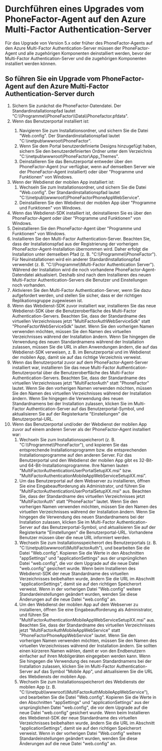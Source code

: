 <properties 
	pageTitle="Durchführen eines Upgrades vom PhoneFactor-Agent auf den Azure Multi-Factor Authentication-Server"
	description="In diesem Dokument werden die ersten Schritte mit dem Azure MFA-Server und das Durchführen eines Upgrades des älteren Phonefactor-Agents beschrieben."
	services="multi-factor-authentication"
	documentationCenter=""
	authors="billmath"
	manager="stevenpo"
	editor="curtland"/>

<tags 
	ms.service="multi-factor-authentication"
	ms.workload="identity"
	ms.tgt_pltfrm="na"
	ms.devlang="na"
	ms.topic="article"
	ms.date="08/24/2015"
	ms.author="billmath"/>

# Durchführen eines Upgrades vom PhoneFactor-Agent auf den Azure Multi-Factor Authentication-Server

Für das Upgrade von Version 5.x oder früher des PhoneFactor-Agents auf den Azure Multi-Factor Authentication-Server müssen der PhoneFactor-Agent und alle zugehörigen Komponenten deinstalliert werden, bevor der Multi-Factor Authentication-Server und die zugehörigen Komponenten installiert werden können.

## So führen Sie ein Upgrade vom PhoneFactor-Agent auf den Azure Multi-Factor Authentication-Server durch
<ol>
<li>Sichern Sie zunächst die PhoneFactor-Datendatei. Der Standardinstallationspfad lautet "C:\\Programme\\PhoneFactor\\Data\\Phonefactor.pfdata".


<li>Wenn das Benutzerportal installiert ist:</li>
<ol>
<li>Navigieren Sie zum Installationsordner, und sichern Sie die Datei "Web.config". Der Standardinstallationspfad lautet "C:\inetpub\wwwroot\PhoneFactor".</li>


<li>Wenn Sie dem Portal benutzerdefinierte Designs hinzugefügt haben, sichern Sie den benutzerdefinierten Ordner unter dem Verzeichnis "C:\inetpub\wwwroot\PhoneFactor\App_Themes".</li>


<li>Deinstallieren Sie das Benutzerportal entweder über den PhoneFactor-Agent (nur verfügbar, wenn auf demselben Server wie der PhoneFactor-Agent installiert) oder über "Programme und Funktionen" von Windows.</li></ol>




<li>Wenn der Webdienst der mobilen App installiert ist: <ol> <li>Wechseln Sie zum Installationsordner, und sichern Sie die Datei "Web.config". Der Standardinstallationspfad lautet "C:\\inetpub\\wwwroot\\PhoneFactorPhoneAppWebService".</li> <li>Deinstallieren Sie den Webdienst der mobilen App über "Programme und Funktionen" von Windows.</li></ol>

<li>Wenn das Webdienst-SDK installiert ist, deinstallieren Sie es über den PhoneFactor-Agent oder über "Programme und Funktionen" von Windows.

<li>Deinstallieren Sie den PhoneFactor-Agent über "Programme und Funktionen" von Windows.

<li>Installieren Sie den Multi-Factor Authentication-Server. Beachten Sie, dass der Installationspfad aus der Registrierung der vorherigen PhoneFactor-Agent-Installation übernommen wird. Daher erfolgt die Installation unter demselben Pfad (z. B. "C:\\Programme\\PhoneFactor"). Für Neuinstallationen wird ein anderer Standardinstallationspfad verwendet (z. B. "C:\\Programme\\Multi-Factor Authentication Server"). Während der Installation wird die noch vorhandene PhoneFactor-Agent-Datendatei aktualisiert. Deshalb sind nach dem Installieren des neuen Multi-Factor Authentication-Servers die Benutzer und Einstellungen noch vorhanden.

<li>Aktivieren Sie den Multi-Factor Authentication-Server, wenn Sie dazu aufgefordert werden, und stellen Sie sicher, dass er der richtigen Replikationsgruppe zugewiesen ist.

<li>Wenn das Webdienst-SDK zuvor installiert war, installieren Sie das neue Webdienst-SDK über die Benutzeroberfläche des Multi-Factor Authentication-Servers. Beachten Sie, dass der Standardname des virtuellen Verzeichnisses jetzt "MultiFactorAuthWebServiceSdk" statt "PhoneFactorWebServiceSdk" lautet. Wenn Sie den vorherigen Namen verwenden möchten, müssen Sie den Namen des virtuellen Verzeichnisses während der Installation ändern. Wenn Sie hingegen die Verwendung des neuen Standardnamens während der Installation zulassen, müssen Sie die URL in allen Anwendungen ändern, die auf das Webdienst-SDK verweisen, z. B. im Benutzerportal und im Webdienst der mobilen App, damit sie auf das richtige Verzeichnis verweist.

<li>Wenn das Benutzerportal zuvor auf dem PhoneFactor-Agent-Server installiert war, installieren Sie das neue Multi-Factor Authentication-Benutzerportal über die Benutzeroberfläche des Multi-Factor Authentication-Servers. Beachten Sie, dass der Standardname des virtuellen Verzeichnisses jetzt "MultiFactorAuth" statt "PhoneFactor" lautet. Wenn Sie den vorherigen Namen verwenden möchten, müssen Sie den Namen des virtuellen Verzeichnisses während der Installation ändern. Wenn Sie hingegen die Verwendung des neuen Standardnamens bei der Installation zulassen, klicken Sie im Multi-Factor Authentication-Server auf das Benutzerportal-Symbol, und aktualisieren Sie auf der Registerkarte "Einstellungen" die Benutzerportal-URL.

<li>Wenn das Benutzerportal und/oder der Webdienst der mobilen App zuvor auf einem anderen Server als der PhoneFactor-Agent installiert war: <ol> <li>Wechseln Sie zum Installationsspeicherort (z. B. "C:\\Programme\\PhoneFactor"), und kopieren Sie das entsprechende Installationsprogramm bzw. die entsprechenden Installationsprogramme auf den anderen Server. Für das Benutzerportal und den Webdienst der mobilen App gibt es 32-Bit- und 64-Bit-Installationsprogramme. Ihre Namen lauten "MultiFactorAuthenticationUserPortalSetupXX.msi" bzw. "MultiFactorAuthenticationMobileAppWebServiceSetupXX.msi".</li> <li>Um das Benutzerportal auf dem Webserver zu installieren, öffnen Sie eine Eingabeaufforderung als Administrator, und führen Sie "MultiFactorAuthenticationUserPortalSetupXX.msi" aus. Beachten Sie, dass der Standardname des virtuellen Verzeichnisses jetzt "MultiFactorAuth" statt "PhoneFactor" lautet. Wenn Sie den vorherigen Namen verwenden möchten, müssen Sie den Namen des virtuellen Verzeichnisses während der Installation ändern. Wenn Sie hingegen die Verwendung des neuen Standardnamens bei der Installation zulassen, klicken Sie im Multi-Factor Authentication-Server auf das Benutzerportal-Symbol, und aktualisieren Sie auf der Registerkarte "Einstellungen" die Benutzerportal-URL. Vorhandene Benutzer müssen über die neue URL informiert werden.</li> <li>Wechseln Sie zum Installationsspeicherort des Benutzerportals (z. B. "C:\\inetpub\\wwwroot\\MultiFactorAuth"), und bearbeiten Sie die Datei "Web.config". Kopieren Sie die Werte in den Abschnitten "appSettings" und "applicationSettings" aus der ursprünglichen Datei "web.config", die vor dem Upgrade auf die neue Datei "web.config" gesichert wurde. Wenn beim Installieren des Webdienst-SDK der neue Standardname des virtuellen Verzeichnisses beibehalten wurde, ändern Sie die URL im Abschnitt "applicationSettings", damit sie auf den richtigen Speicherort verweist. Wenn in der vorherigen Datei "Web.config" weitere Standardeinstellungen geändert wurden, wenden Sie diese Änderungen auf die neue Datei "web.config" an.</li> <li>Um den Webdienst der mobilen App auf dem Webserver zu installieren, öffnen Sie eine Eingabeaufforderung als Administrator, und führen Sie "MultiFactorAuthenticationMobileAppWebServiceSetupXX.msi" aus. Beachten Sie, dass der Standardname des virtuellen Verzeichnisses jetzt "MultiFactorAuthMobileAppWebService" statt "PhoneFactorPhoneAppWebService" lautet. Wenn Sie den vorherigen Namen verwenden möchten, müssen Sie den Namen des virtuellen Verzeichnisses während der Installation ändern. Sie sollten einen kürzeren Namen wählen, damit er von den Endbenutzern einfacher auf ihren Mobilgeräten eingegeben werden kann. Wenn Sie hingegen die Verwendung des neuen Standardnamens bei der Installation zulassen, klicken Sie im Multi-Factor Authentication-Server auf das Symbol "Mobile App", und aktualisieren Sie die URL des Webdiensts der mobilen App.</li> <li>Wechseln Sie zum Installationsspeicherort des Webdiensts der mobilen App (z. B. "C:\\inetpub\\wwwroot\\MultiFactorAuthMobileAppWebService"), und bearbeiten Sie die Datei "Web.config". Kopieren Sie die Werte in den Abschnitten "appSettings" und "applicationSettings" aus der ursprünglichen Datei "web.config", die vor dem Upgrade auf die neue Datei "web.config" gesichert wurde. Wenn beim Installieren des Webdienst-SDK der neue Standardname des virtuellen Verzeichnisses beibehalten wurde, ändern Sie die URL im Abschnitt "applicationSettings", damit sie auf den richtigen Speicherort verweist. Wenn in der vorherigen Datei "Web.config" weitere Standardeinstellungen geändert wurden, wenden Sie diese Änderungen auf die neue Datei "web.config" an.</li></ol>


 


 

<!---HONumber=August15_HO9-->